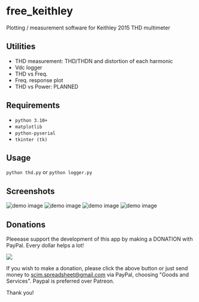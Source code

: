 # free_keithley
Plotting / measurement software for Keithley 2015 THD multimeter

## Utilities
 - THD measurement: THD/THDN and distortion of each harmonic
 - Vdc logger
 - THD vs Freq.
 - Freq. response plot
 - THD vs Power: PLANNED

## Requirements
 - `python 3.10+`
 - `matplotlib`
 - `python-pyserial`
 - `tkinter (tk)`

## Usage
```python thd.py```
or
```python logger.py```

## Screenshots
![demo image](screenshots/a3.jpg?raw=true)
![demo image](screenshots/thdf.jpg?raw=true)
![demo image](screenshots/logger.jpg?raw=true)
![demo image](screenshots/freq_resp.jpg?raw=true)

## Donations
Pleeease support the development of this app by making a DONATION with PayPal.
Every dollar helps a lot!

<a href="https://www.paypal.com/cgi-bin/webscr?cmd=_s-xclick&hosted_button_id=U537V8SNQQ45J" target="_blank">
<img src="https://www.paypalobjects.com/en_US/i/btn/btn_donate_LG.gif" />
</a>

If you wish to make a donation, please click the above button or just send money to scim.spreadsheet@gmail.com via PayPal, choosing "Goods and Services".
Paypal is preferred over Patreon.

Thank you!
